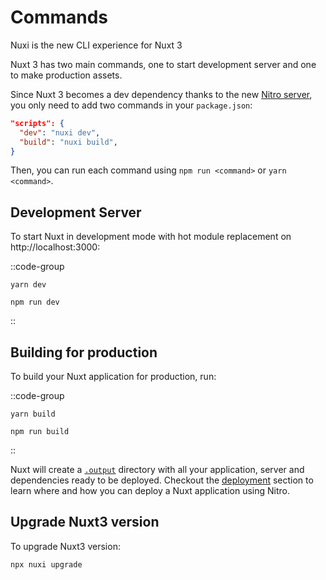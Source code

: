 # Commands

Nuxi is the new CLI experience for Nuxt 3

Nuxt 3 has two main commands, one to start development server and one to make production assets.

Since Nuxt 3 becomes a dev dependency thanks to the new [Nitro server](/concepts/server-engine), you only need to add two commands in your `package.json`:

```json
"scripts": {
  "dev": "nuxi dev",
  "build": "nuxi build",
}
```

Then, you can run each command using `npm run <command>` or `yarn <command>`.

## Development Server

To start Nuxt in development mode with hot module replacement on http://localhost:3000:

::code-group
```bash[Yarn]
yarn dev
```
```bash[NPM]
npm run dev
```
::

## Building for production

To build your Nuxt application for production, run:

::code-group
```bash[Yarn]
yarn build
```
```bash[NPM]
npm run build
```
::

Nuxt will create a [`.output`](/docs/directory-structure/output) directory with all your application, server and dependencies ready to be deployed. Checkout the [deployment](/docs/deployment) section to learn where and how you can deploy a Nuxt application using Nitro.

## Upgrade Nuxt3 version

To upgrade Nuxt3 version:

```bash
npx nuxi upgrade
```
